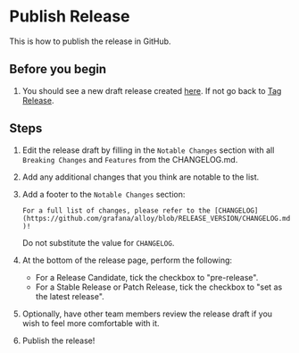 # Publish Release

This is how to publish the release in GitHub.

## Before you begin

1. You should see a new draft release created [here](https://github.com/grafana/alloy/releases). If not go back to [Tag Release](./4-tag-release.md).

## Steps

1. Edit the release draft by filling in the `Notable Changes` section with all `Breaking Changes` and `Features` from the CHANGELOG.md.

2. Add any additional changes that you think are notable to the list.

3. Add a footer to the `Notable Changes` section:

   `For a full list of changes, please refer to the [CHANGELOG](https://github.com/grafana/alloy/blob/RELEASE_VERSION/CHANGELOG.md)!`

   Do not substitute the value for `CHANGELOG`.

4. At the bottom of the release page, perform the following:

   - For a Release Candidate, tick the checkbox to "pre-release".
   - For a Stable Release or Patch Release, tick the checkbox to "set as the latest release".

5. Optionally, have other team members review the release draft if you wish
   to feel more comfortable with it.

6. Publish the release!
